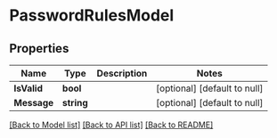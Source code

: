# PasswordRulesModel

## Properties
Name | Type | Description | Notes
------------ | ------------- | ------------- | -------------
**IsValid** | **bool** |  | [optional] [default to null]
**Message** | **string** |  | [optional] [default to null]

[[Back to Model list]](../README.md#documentation-for-models) [[Back to API list]](../README.md#documentation-for-api-endpoints) [[Back to README]](../README.md)


